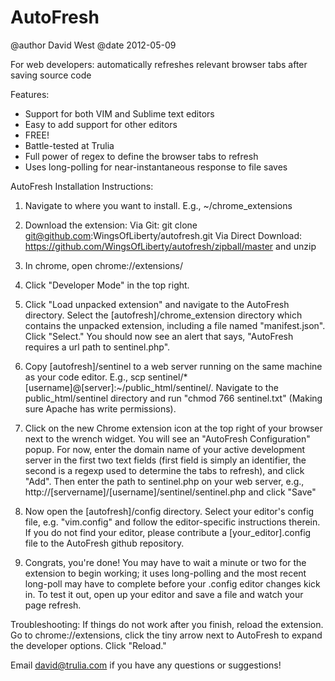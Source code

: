 AutoFresh
=========
@author David West
@date 2012-05-09

For web developers: automatically refreshes relevant browser tabs after saving source code

Features:
  * Support for both VIM and Sublime text editors
  * Easy to add support for other editors
  * FREE!
  * Battle-tested at Trulia
  * Full power of regex to define the browser tabs to refresh
  * Uses long-polling for near-instantaneous response to file saves

AutoFresh Installation Instructions:

1. Navigate to where you want to install. E.g., ~/chrome_extensions

2. Download the extension:
    Via Git: git clone git@github.com:WingsOfLiberty/autofresh.git
    Via Direct Download: https://github.com/WingsOfLiberty/autofresh/zipball/master and unzip

3. In chrome, open chrome://extensions/

4. Click "Developer Mode" in the top right. 

5. Click "Load unpacked extension" and navigate to the AutoFresh directory. Select the [autofresh]/chrome_extension directory which contains the unpacked extension, including a file named "manifest.json". Click "Select."  You should now see an alert that says, "AutoFresh requires a url path to sentinel.php". 

6. Copy [autofresh]/sentinel to a web server running on the same machine as your code editor. E.g., scp sentinel/* [username]@[server]:~/public_html/sentinel/. Navigate to the public_html/sentinel directory and run "chmod 766 sentinel.txt" (Making sure Apache has write permissions).

7. Click on the new Chrome extension icon at the top right of your browser next to the wrench widget. You will see an "AutoFresh Configuration" popup. For now, enter the domain name of your active development server in the first two text fields (first field is simply an identifier, the second is a regexp used to determine the tabs to refresh), and click "Add". Then enter the path to sentinel.php on your web server, e.g., http://[servername]/[username]/sentinel/sentinel.php and click "Save"

8. Now open the [autofresh]/config directory. Select your editor's config file, e.g. "vim.config" and follow the editor-specific instructions therein. If you do not find your editor, please contribute a [your_editor].config file to the AutoFresh github repository. 

9. Congrats, you're done! You may have to wait a minute or two for the extension to begin working; it uses long-polling and the most recent long-poll may have to complete before your .config editor changes kick in. To test it out, open up your editor and save a file and watch your page refresh.

Troubleshooting: If things do not work after you finish, reload the extension. Go to chrome://extensions, click the tiny arrow next to AutoFresh to expand the developer options. Click "Reload."

Email david@trulia.com if you have any questions or suggestions!
